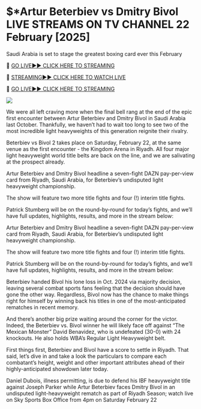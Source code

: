 # $*Artur Beterbiev vs Dmitry Bivol  LIVE STREAMS ON TV CHANNEL 22 February [2025]
Saudi Arabia is set to stage the greatest boxing card ever this February

🔴 [GO LIVE►► CLICK HERE TO STREAMING](https://boxlivendirectstrems.blogspot.com/)

🔴 [STREAMING►► CLICK HERE TO WATCH LIVE](https://boxlivendirectstrems.blogspot.com/)

🔴 [GO LIVE►► CLICK HERE TO STREAMING](https://boxlivendirectstrems.blogspot.com/)

<a href="https://boxlivendirectstrems.blogspot.com/"><img src="https://camo.githubusercontent.com/fba2f80cc16cb7cee92a7b75e9351357b2314df93a82e6b963b2992db1bc504d/68747470733a2f2f65743230736c616d2e6e65742f77702d636f6e74656e742f75706c6f6164732f323031392f31312f4372696348442d4c6976652d437269636b65742d53747265616d696e672d2545322538302539332d57617463682d4c6976652d437269636b65742d4f6e6c696e652d546f6461792e706e67"></a>

We were all left craving more when the final bell rang at the end of the epic first encounter between Artur Beterbiev and Dmitry Bivol in Saudi Arabia last October. Thankfully, we haven’t had to wait too long to see two of the most incredible light heavyweights of this generation reignite their rivalry. 

Beterbiev vs Bivol 2 takes place on Saturday, February 22, at the same venue as the first encounter - the Kingdom Arena in Riyadh. All four major light heavyweight world title belts are back on the line, and we are salivating at the prospect already.

Artur Beterbiev and Dmitry Bivol headline a seven-fight DAZN pay-per-view card from Riyadh, Saudi Arabia, for Beterbiev’s undisputed light heavyweight championship.

The show will feature two more title fights and four (!) interim title fights.

Patrick Stumberg will be on the round-by-round for today’s fights, and we’ll have full updates, highlights, results, and more in the stream below:

Artur Beterbiev and Dmitry Bivol headline a seven-fight DAZN pay-per-view card from Riyadh, Saudi Arabia, for Beterbiev’s undisputed light heavyweight championship.

The show will feature two more title fights and four (!) interim title fights.

Patrick Stumberg will be on the round-by-round for today’s fights, and we’ll have full updates, highlights, results, and more in the stream below:

Beterbiev handed Bivol his lone loss in Oct. 2024 via majority decision, leaving several combat sports fans feeling that the decision should have gone the other way. Regardless, Bivol now has the chance to make things right for himself by winning back his titles in one of the most-anticipated rematches in recent memory.

And there’s another big prize waiting around the corner for the victor. Indeed, the Beterbiev vs. Bivol winner he will likely face off against “The Mexican Monster” David Benavidez, who is undefeated (30-0) with 24 knockouts. He also holds WBA’s Regular Light Heavyweight belt.

First things first, Beterbiev and Bivol have a score to settle in Riyadh. That said, let’s dive in and take a look the particulars to compare each combatant’s height, weight and other important attributes ahead of their highly-anticipated showdown later today.

Daniel Dubois, illness permitting, is due to defend his IBF heavyweight title against Joseph Parker while Artur Beterbiev faces Dmitry Bivol in an undisputed light-heavyweight rematch as part of Riyadh Season; watch live on Sky Sports Box Office from 4pm on Saturday February 22


